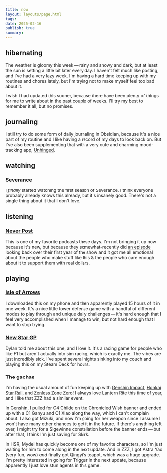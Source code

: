 ```yaml
---
title: now
layout: layouts/page.html
tags: 
date: 2025-02-16
publish: true
summary: 
---
```

## hibernating
The weather is gloomy this week — rainy and snowy and dark, but at least the sun is setting a little bit later every day. I haven't felt much like posting, and I've had a very lazy week. I'm having a hard time keeping up with my routines and chores lately, but I'm trying not to make myself feel too bad about it. 

I wish I had updated this sooner, because there have been plenty of things for me to write about in the past couple of weeks. I'll try my best to remember it all, but no promises.

## journaling
I still try to do some form of daily journaling in Obsidian, because it's a nice part of my routine and I like having a record of my days to look back on. But I've also been supplementing that with a very cute and charming mood-tracking app, [Unhinged](https://unhinged.life/). 

## watching
### Severance 
I *finally* started watching the first season of Severance. I think everyone probably already knows this already, but it's insanely good. There's not a single thing about it that I don't love.

## listening
### [Never Post](https://www.neverpo.st/)
This is one of my favorite podcasts these days. I'm not bringing it up now because it's new, but because they somewhat-recently did [an episode](https://share.transistor.fm/s/d0afce88) looking back over their first year of the show and it got me all emotional about the people who make stuff like this & the people who care enough about it to support them with real dollars. 

## playing
### [Isle of Arrows](https://apps.apple.com/us/app/isle-of-arrows-tower-defense/id1607942817)
I downloaded this on my phone and then apparently played 15 hours of it in one week. It's a nice little tower defense game with a handful of different modes to play through and unique daily challenges — it's hard enough that I feel very accomplished when I manage to win, but not hard enough that I want to stop trying.

### [New Star GP](https://store.steampowered.com/app/2217580/New_Star_GP/)
Dylan told me about this one, and I love it. It's a racing game for people who like F1 but aren't actually into sim racing, which is exactly me. The vibes are just incredibly sick. I've spent several nights sinking into my couch and playing this on my Steam Deck for hours.

### The gachas
I'm having the usual amount of fun keeping up with [Genshin Impact](../games/Genshin%20Impact/index.md), [Honkai Star Rail](../games/playing/Honkai%20Star%20Rail/index.md), and [Zenless Zone Zero](../games/playing/Zenless%20Zone%20Zero/index.md)! I always love Lantern Rite this time of year, and I like that ZZZ had a similar event. 

In Genshin, I pulled for C4 Childe on the Chronicled Wish banner and ended up with a C1 Ganyu and C1 Xiao along the way, which I can't complain about. I also got Mizuki, and now I'm going for her weapon since I assume I won't have many other chances to get it in the future. If there's anything left over, I might try for a Sigewinne constellation before the banner ends — but after that, I think I'm just saving for Skirk.

In HSR, Mydei has quickly become one of my favorite characters, so I'm just waiting for him to come along in the next update. And in ZZZ, I got Astra Yao (very fun, wow) *and* finally got Qingyi's teapot, which was a huge upgrade. I'm pretty interested in going for Trigger in the next update, because apparently I just love stun agents in this game.